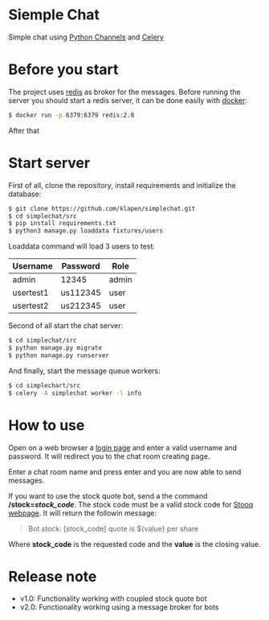 # Siemple Chat

Simple chat using [Python Channels](https://channels.readthedocs.io/en/latest/tutorial/part_1.html) and [Celery](http://docs.celeryproject.org/en/latest/index.html)

# Before you start

The project uses [redis](https://redis.io/) as broker for the messages. Before running the server you should start a redis server, it can be done easily with [docker]():

```sh
$ docker run -p 6379:6379 redis:2.8
```

After that 

# Start server

First of all, clone the repository, install requirements and initialize the database:

```sh
$ git clone https://github.com/klapen/simplechat.git
$ cd simplechat/src
$ pip install requirements.txt
$ python3 manage.py loaddata fixtures/users
```

Loaddata command will load 3 users to test:

| Username  | Password | Role  |
|-----------|----------|-------|
| admin     | 12345    | admin |
| usertest1 | us112345 | user  |
| usertest2 | us212345 | user  |

Second of all start the chat server:

```sh
$ cd simplechat/src
$ python manage.py migrate
$ python manage.py runserver
```

And finally, start the message queue workers:

```sh
$ cd simplechart/src
$ celery -A simplechat worker -l info
```

# How to use

Open on a web browser a [login page](http://127.0.0.1:8000/login/) and enter a valid username and password. It will redirect you to the chat room creating page.

Enter a chat room name and press enter and you are now able to send messages.

If you want to use the stock quote bot, send a the command __/stock=*stock_code*__. The stock code must be a valid stock code for [Stooq webpage](https://stooq.com/). It will return the followin message:

> Bot stock: [stock_code] quote is ${value} per share

Where **stock_code** is the requested code and the **value** is the closing value.

# Release note

- v1.0: Functionality working with coupled stock quote bot
- v2.0: Functionality working using a message broker for bots